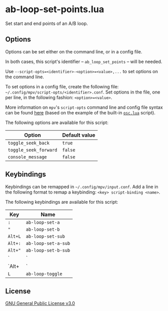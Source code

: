 # ab-loop-set-points.lua

Set start and end points of an A/B loop.

## Options

Options can be set either on the command line, or in a config file.

In both cases, this script's identifier&nbsp;&ndash; `ab_loop_set_points`&nbsp;&ndash; will be needed.

Use `--script-opts=<identifier>-<option>=<value>,...` to set options on the command line.

To set options in a config file, create the following file: `~/.config/mpv/script-opts/<identifier>.conf`. Set options in the file, one per line, in the following fashion: `<option>=<value>`.

More information on `mpv`'s `script-opts` command line and config file syntax can be found [here](https://mpv.io/manual/stable/#configuration) (based on the example of the built-in [`osc.lua`](https://github.com/mpv-player/mpv/blob/master/player/lua/osc.lua) script).

The following options are available for this script:

| Option | Default value |
| --- | --- |
| `toggle_seek_back` | `true` |
| `toggle_seek_forward` | `false` |
| `console_message` | `false` |

## Keybindings

Keybindings can be remapped in `~/.config/mpv/input.conf`. Add a line in the following format to remap a keybinding: `<key> script-binding <name>`.

The following keybindings are available for this script:

| Key | Name |
| --- | --- |
| `:` | `ab-loop-set-a` |
| `"` | `ab-loop-set-b` |
| `Alt+L` | `ab-loop-set-sub` |
| `Alt+:` | `ab-loop-set-a-sub` |
| `Alt+"` | `ab-loop-set-b-sub` |
| `|` | `ab-loop-show` |
| `Alt+|` | `ab-loop-clear` |
| `L` | `ab-loop-toggle` |

## License

[GNU General Public License v3.0](LICENSE)
